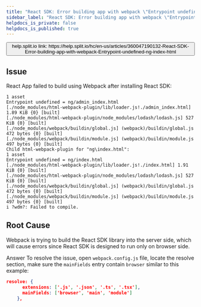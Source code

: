 ```yaml
---
title: "React SDK: Error building app with webpack \"Entrypoint undefined = ng/index.html\""
sidebar_label: "React SDK: Error building app with webpack \"Entrypoint undefined = ng/index.html\""
helpdocs_is_private: false
helpdocs_is_published: true
---
```


<p>
  <button style={{borderRadius:'8px', border:'1px', fontFamily:'Courier New', fontWeight:'800', textAlign:'left'}}> help.split.io link: https://help.split.io/hc/en-us/articles/360047190132-React-SDK-Error-building-app-with-webpack-Entrypoint-undefined-ng-index-html </button>
</p>

## Issue

React App failed to build using Webpack after installing React SDK:

```
1 asset
Entrypoint undefined = ng/admin_index.html
[./node_modules/html-webpack-plugin/lib/loader.js!./admin_index.html] 1.89 KiB {0} [built]
[./node_modules/html-webpack-plugin/node_modules/lodash/lodash.js] 527 KiB {0} [built]
[./node_modules/webpack/buildin/global.js] (webpack)/buildin/global.js 472 bytes {0} [built]
[./node_modules/webpack/buildin/module.js] (webpack)/buildin/module.js 497 bytes {0} [built]
Child html-webpack-plugin for "ng\index.html":
1 asset
Entrypoint undefined = ng/index.html
[./node_modules/html-webpack-plugin/lib/loader.js!./index.html] 1.91 KiB {0} [built]
[./node_modules/html-webpack-plugin/node_modules/lodash/lodash.js] 527 KiB {0} [built]
[./node_modules/webpack/buildin/global.js] (webpack)/buildin/global.js 472 bytes {0} [built]
[./node_modules/webpack/buildin/module.js] (webpack)/buildin/module.js 497 bytes {0} [built]
i ?wdm?: Failed to compile.
```

## Root Cause

Webpack is trying to build the React SDK library into the server side, which will cause errors since React SDK is designed to run only on browser side. 

Answer
To resolve the issue, open `webpack.config.js` file, locate the resolve section, make sure the `mainFields` entry contain `browser` similar to this example:
```json
resolve: {
      extensions: ['.js', '.json', '.ts', '.tsx'],
      mainFields: ['browser', 'main', 'module']
    },
```